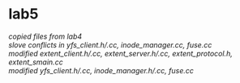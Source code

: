 # lab5

*copied files from lab4*  
*slove conflicts in yfs_client.h/.cc, inode_manager.cc, fuse.cc*  
*modified extent_client.h/.cc, extent_server.h/.cc, extent_protocol.h, extent_smain.cc*  
*modified yfs_client.h/.cc, inode_manager.h/.cc, fuse.cc*

